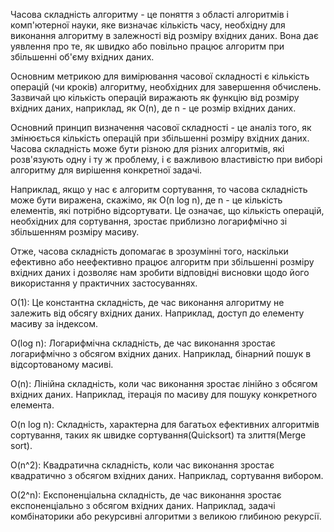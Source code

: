 Часова складність алгоритму - це поняття з області алгоритмів і комп'ютерної науки, яке визначає кількість часу,
необхідну для виконання алгоритму в залежності від розміру вхідних даних. Вона дає уявлення про те, як швидко або 
повільно працює алгоритм при збільшенні об'єму вхідних даних.

Основним метрикою для вимірювання часової складності є кількість операцій (чи кроків) алгоритму, необхідних для
завершення обчислень. Зазвичай цю кількість операцій виражають як функцію від розміру вхідних даних, наприклад, 
як O(n), де n - це розмір вхідних даних.

Основний принцип визначення часової складності - це аналіз того, як змінюється кількість операцій при збільшенні 
розміру вхідних даних. Часова складність може бути різною для різних алгоритмів, які розв'язують одну і ту ж проблему, 
і є важливою властивістю при виборі алгоритму для вирішення конкретної задачі.

Наприклад, якщо у нас є алгоритм сортування, то часова складність може бути виражена, скажімо, як O(n log n), де n - 
це кількість елементів, які потрібно відсортувати. Це означає, що кількість операцій, необхідних для сортування, 
зростає приблизно логарифмічно зі збільшенням розміру масиву.

Отже, часова складність допомагає в зрозумінні того, наскільки ефективно або неефективно працює алгоритм при 
збільшенні розміру вхідних даних і дозволяє нам зробити відповідні висновки щодо його використання у практичних застосуваннях.

O(1): Це константна складність, де час виконання алгоритму не залежить від обсягу вхідних даних. Наприклад, доступ до елементу масиву за індексом.

O(log n): Логарифмічна складність, де час виконання зростає логарифмічно з обсягом вхідних даних. Наприклад, бінарний пошук в відсортованому масиві.

O(n): Лінійна складність, коли час виконання зростає лінійно з обсягом вхідних даних. Наприклад, ітерація по масиву для пошуку конкретного елемента.

O(n log n): Складність, характерна для багатьох ефективних алгоритмів сортування, таких як швидке сортування(Quicksort) та злиття(Merge sort).

O(n^2): Квадратична складність, коли час виконання зростає квадратично з обсягом вхідних даних. Наприклад, сортування вибором.

O(2^n): Експоненціальна складність, де час виконання зростає експоненціально з обсягом вхідних даних. Наприклад, задачі комбінаторики або рекурсивні алгоритми з великою глибиною рекурсії.
